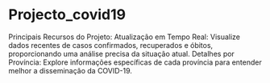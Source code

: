 # Projecto_covid19
Principais Recursos do Projeto: Atualização em Tempo Real: Visualize dados recentes de casos confirmados, recuperados e óbitos, proporcionando uma análise precisa da situação atual. Detalhes por Província: Explore informações específicas de cada província para entender melhor a disseminação da COVID-19.
